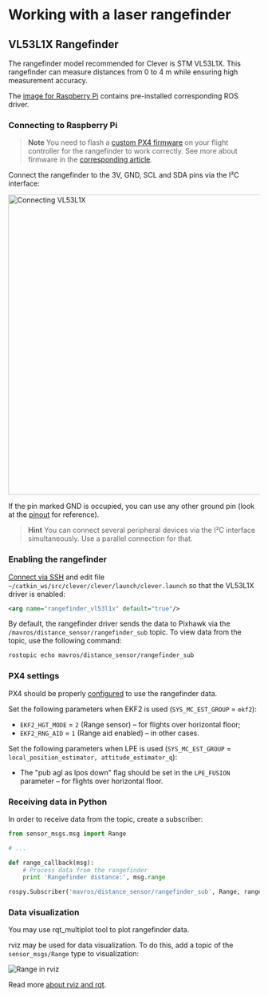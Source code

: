 # Working with a laser rangefinder

## VL53L1X Rangefinder

The rangefinder model recommended for Clever is STM VL53L1X. This rangefinder can measure distances from 0 to 4 m while ensuring high measurement accuracy.

The [image for Raspberry Pi](microsd_images.md) contains pre-installed corresponding ROS driver.

### Connecting to Raspberry Pi

> **Note** You need to flash a <a id="download-firmware" href="https://github.com/CopterExpress/Firmware/releases">custom PX4 firmware</a> on your flight controller for the rangefinder to work correctly. See more about firmware in the [corresponding article](firmware.md).

<script type="text/javascript">
    fetch('https://api.github.com/repos/CopterExpress/Firmware/releases').then(res => res.json()).then(function(data) {
        for (let release of data) {
            if (!release.prerelease && !release.draft && release.tag_name.includes('-clever.')) {
                document.querySelector('#download-firmware').href = release.html_url;
                return;
            }
        }
    });
</script>

Connect the rangefinder to the 3V, GND, SCL and SDA pins via the I²C interface:

<img src="../assets/raspberry-vl53l1x.png" alt="Connecting VL53L1X" height=600>

If the pin marked GND is occupied, you can use any other ground pin (look at the [pinout](https://pinout.xyz) for reference).

> **Hint** You can connect several peripheral devices via the I²C interface simultaneously. Use a parallel connection for that.

### Enabling the rangefinder

[Connect via SSH](ssh.md) and edit file `~/catkin_ws/src/clever/clever/launch/clever.launch` so that the VL53L1X driver is enabled:

```xml
<arg name="rangefinder_vl53l1x" default="true"/>
```

By default, the rangefinder driver sends the data to Pixhawk via the `/mavros/distance_sensor/rangefinder_sub` topic. To view data from the topic, use the following command:

```bash
rostopic echo mavros/distance_sensor/rangefinder_sub
```

### PX4 settings

PX4 should be properly [configured](px4_parameters.md) to use the rangefinder data.

Set the following parameters when EKF2 is used (`SYS_MC_EST_GROUP` = `ekf2`):

* `EKF2_HGT_MODE` = `2` (Range sensor) – for flights over horizontal floor;
* `EKF2_RNG_AID` = `1` (Range aid enabled) – in other cases.

Set the following parameters when LPE is used (`SYS_MC_EST_GROUP` = `local_position_estimator, attitude_estimator_q`):

* The "pub agl as lpos down" flag should be set in the `LPE_FUSION` parameter – for flights over horizontal floor.

### Receiving data in Python

In order to receive data from the topic, create a subscriber:

```python
from sensor_msgs.msg import Range

# ...

def range_callback(msg):
    # Process data from the rangefinder
    print 'Rangefinder distance:', msg.range

rospy.Subscriber('mavros/distance_sensor/rangefinder_sub', Range, range_callback)
```

### Data visualization

You may use rqt_multiplot tool to plot rangefinder data.

rviz may be used for data visualization. To do this, add a topic of the `sensor_msgs/Range` type to visualization:

<img src="../assets/rviz-range.png" alt="Range in rviz">

Read more [about rviz and rqt](rviz.md).

<!--
### Connecting to Pixhawk / Pixracer

Support for rangefinder VL53L1X is not yet implemented in the PX4 firmware (in version *1.8.2*).
-->
